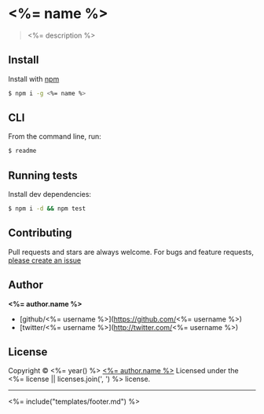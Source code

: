# <%= name %>

> <%= description %>

## Install

Install with [npm](https://www.npmjs.com/)

```sh
$ npm i -g <%= name %>
```

## CLI

From the command line, run:

```sh
$ readme
```

## Running tests

Install dev dependencies:

```sh
$ npm i -d && npm test
```

## Contributing
Pull requests and stars are always welcome. For bugs and feature requests, [please create an issue](<%= bugs.url %>)

## Author

**<%= author.name %>**

+ [github/<%= username %>](https://github.com/<%= username %>)
+ [twitter/<%= username %>](http://twitter.com/<%= username %>)

## License
Copyright © <%= year() %> [<%= author.name %>](<%= author.url %>)
Licensed under the <%= license || licenses.join(', ') %> license.

***

<%= include("templates/footer.md") %>